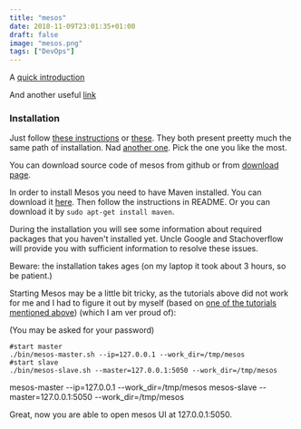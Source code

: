```yaml
---
title: "mesos"
date: 2018-11-09T23:01:35+01:00
draft: false
image: "mesos.png"
tags: ["DevOps"]
---
```


A [quick introduction](http://iankent.uk/blog/a-quick-introduction-to-apache-mesos/)

And another useful [link](https://container-solutions.com/continuous-delivery-with-docker-on-mesos-in-less-than-a-minute-part-2/)

### Installation

Just follow [these instructions](https://mesosphere.com/blog/distributed-fault-tolerant-framework-apache-mesos-html/) or [these](https://mesos.readthedocs.io/en/0.22.2/getting-started/). They both present preetty much the same path of installation.
Nad [another one](http://blog.madhukaraphatak.com/mesos-single-node-setup-ubuntu/). Pick the one you like the most.

You can download source code of mesos from github or from [download page](http://mesos.apache.org/downloads/).

In order to install Mesos you need to have Maven installed. You can download it [here](https://maven.apache.org/download.cgi). Then follow the instructions in README.
Or you can download it by `sudo apt-get install maven`.

During the installation you will see some information about required packages that you haven't installed yet. Uncle Google and Stachoverflow will provide you with sufficient information to resolve these issues.

Beware: the installation takes ages (on my laptop it took about 3 hours, so be patient.)

Starting Mesos may be a little bit tricky, as the tutorials above did not work for me and I had to figure it out by myself (based on [one of the tutorials mentioned above](http://blog.madhukaraphatak.com/mesos-single-node-setup-ubuntu/)) (which I am ver proud of):

(You may be asked for your password)

```
#start master
./bin/mesos-master.sh --ip=127.0.0.1 --work_dir=/tmp/mesos
#start slave
./bin/mesos-slave.sh --master=127.0.0.1:5050 --work_dir=/tmp/mesos
```
mesos-master --ip=127.0.0.1 --work_dir=/tmp/mesos
mesos-slave --master=127.0.0.1:5050 --work_dir=/tmp/mesos

Great, now you are able to open mesos UI at 127.0.0.1:5050.
